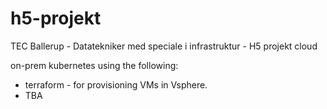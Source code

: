 # h5-projekt
TEC Ballerup - Datatekniker med speciale i infrastruktur - H5 projekt cloud

on-prem kubernetes using the following:
* terraform - for provisioning VMs in Vsphere.
* TBA